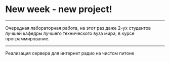 # New week - new project!

***
Очередная лабораторная работа, на этот раз даже 2-ух студентов лучшей кафедры
лучшего технического вуза мира, в курсе программирование.
***
Реализация сервера для интернет радио на чистом питоне
